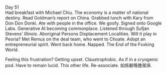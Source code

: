 Day 51  
Had breakfast with Michael Chiu. The economy is a matter of national destiny. Read Goldman’s report on China. Grabbed lunch with Kary from Don Don Donki. Ate with people in the office. We goofy. Signed onto Google Labs. Generative AI becoming commonplace. Listened through Sufjan Stevens’ *Illinois*. Aboriginal Persons Displacement Localities. Will it play in Peoria? Met Remus on the deal team, who went to Choate. Adopt an entrepreneurial spirit. Went back home. Napped. The End of the Fxxking World. 

Feeling this frustration? Getting upset. Claustrophobic. As if in a cryogenic pod. Have to remain lucid. This other life. Re-associate. 如係躺喺擔架床.
